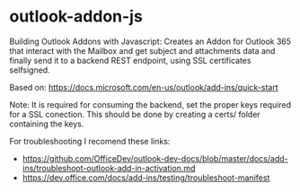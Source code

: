 # outlook-addon-js

Building Outlook Addons with Javascript: Creates an Addon for Outlook 365 that interact with the Mailbox and get subject and attachments data and finally send it to a backend REST endpoint, using SSL certificates selfsigned.

Based on: https://docs.microsoft.com/en-us/outlook/add-ins/quick-start

Note: It is required for consuming the backend, set the proper keys required for a SSL conection. This should be done by creating a certs/ folder containing the keys.

For troubleshooting I recomend these links:
- https://github.com/OfficeDev/outlook-dev-docs/blob/master/docs/add-ins/troubleshoot-outlook-add-in-activation.md
- https://dev.office.com/docs/add-ins/testing/troubleshoot-manifest